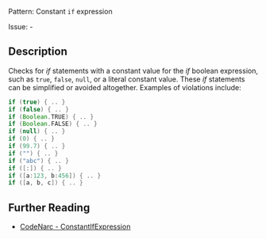 Pattern: Constant `if` expression

Issue: -

## Description

Checks for *if* statements with a constant value for the *if* boolean expression, such as `true`, `false`, `null`, or a literal constant value. These *if* statements can be simplified or avoided altogether. Examples of violations include:

``` groovy
if (true) { .. }
if (false) { .. }
if (Boolean.TRUE) { .. }
if (Boolean.FALSE) { .. }
if (null) { .. }
if (0) { .. }
if (99.7) { .. }
if ("") { .. }
if ("abc") { .. }
if ([:]) { .. }
if ([a:123, b:456]) { .. }
if ([a, b, c]) { .. }
```

## Further Reading

* [CodeNarc - ConstantIfExpression](https://codenarc.github.io/CodeNarc/codenarc-rules-basic.html#constantifexpression-rule)